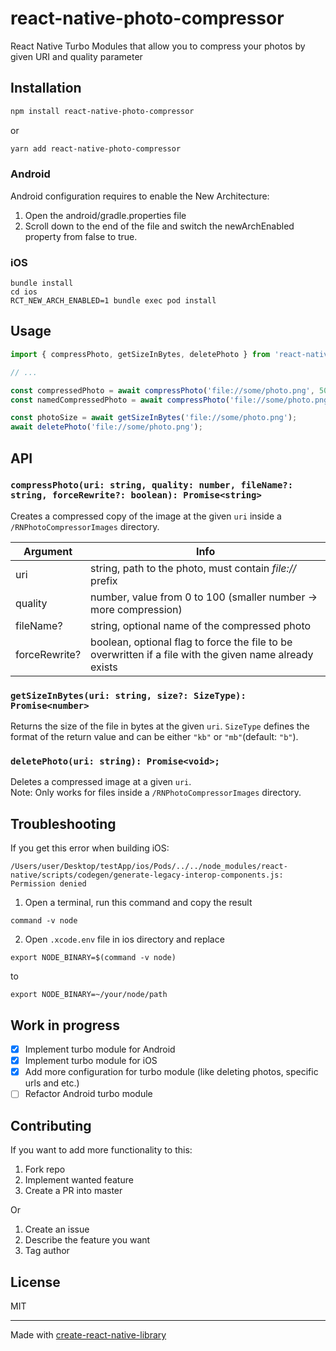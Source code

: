 # react-native-photo-compressor

React Native Turbo Modules that allow you to compress your photos by given URI and quality parameter

## Installation

```sh
npm install react-native-photo-compressor
```
or
```sh
yarn add react-native-photo-compressor
```

### Android

Android configuration requires to enable the New Architecture:

1. Open the android/gradle.properties file
2. Scroll down to the end of the file and switch the newArchEnabled property from false to true.

### iOS

```
bundle install
cd ios
RCT_NEW_ARCH_ENABLED=1 bundle exec pod install
```

## Usage

```js
import { compressPhoto, getSizeInBytes, deletePhoto } from 'react-native-photo-compressor';

// ...

const compressedPhoto = await compressPhoto('file://some/photo.png', 50);
const namedCompressedPhoto = await compressPhoto('file://some/photo.png', 50, 'myFileName', true);

const photoSize = await getSizeInBytes('file://some/photo.png');
await deletePhoto('file://some/photo.png');
```

## API

### ```compressPhoto(uri: string, quality: number, fileName?: string, forceRewrite?: boolean): Promise<string>```
Creates a compressed copy of the image at the given ```uri``` inside a ```/RNPhotoCompressorImages``` directory.

| Argument      | Info                                                                                                    |
|---------------|---------------------------------------------------------------------------------------------------------|
| uri           | string, path to the photo, must contain *file://* prefix                                                |
| quality       | number, value from 0 to 100 (smaller number -> more compression)                                        |
| fileName?     | string, optional name of the compressed photo                                                           |
| forceRewrite? | boolean, optional flag to force the file to be overwritten if a file with the given name already exists |

### ```getSizeInBytes(uri: string, size?: SizeType): Promise<number>```
Returns the size of the file in bytes at the given ```uri```.
```SizeType``` defines the format of the return value and can be either ```"kb"``` or ```"mb"```(default: ```"b"```).

### ```deletePhoto(uri: string): Promise<void>;```
Deletes a compressed image at a given ```uri```.</br>
Note: Only works for files inside a ```/RNPhotoCompressorImages``` directory.


## Troubleshooting

If you get this error when building iOS:
```
/Users/user/Desktop/testApp/ios/Pods/../../node_modules/react-native/scripts/codegen/generate-legacy-interop-components.js: Permission denied
```
1. Open a terminal, run this command and copy the result
```
command -v node
```
2. Open ```.xcode.env``` file in ios directory and replace
```
export NODE_BINARY=$(command -v node)
```
to
```
export NODE_BINARY=~/your/node/path
```

## Work in progress

- [x] Implement turbo module for Android
- [x] Implement turbo module for iOS
- [x] Add more configuration for turbo module (like deleting photos, specific urls and etc.)
- [ ] Refactor Android turbo module

## Contributing

If you want to add more functionality to this:
1. Fork repo
2. Implement wanted feature
3. Create a PR into master

Or
1. Create an issue
2. Describe the feature you want
3. Tag author

## License

MIT

---

Made with [create-react-native-library](https://github.com/callstack/react-native-builder-bob)
